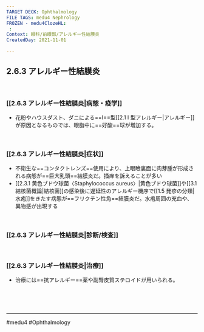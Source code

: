 ```yaml
---
TARGET DECK: Ophthalmology
FILE TAGS: medu4 Nephrology
FROZEN - medu4ClozeHL:
 : 
Context: 眼科/前眼部/アレルギー性結膜炎
CreatedDay: 2021-11-01

---
```


## 2.6.3 アレルギー性結膜炎

<br>

### [[2.6.3 アレルギー性結膜炎|病態・疫学]]
* 花粉やハウスダスト、ダニによる==I==型[[2.1 I 型アレルギー|アレルギー]]が原因となるものでは、眼脂中に==好酸==球が増加する。
<!--ID: 1636198864628-->


<br>

### [[2.6.3 アレルギー性結膜炎|症状]]
* 不衛生な==コンタクトレンズ==使用により、上眼瞼裏面に肉芽腫が形成される病態が==巨大乳頭==結膜炎だ。掻痒を訴えることが多い
* [[2.3.1 黄色ブドウ球菌〈Staphylococcus aureus〉|黄色ブドウ球菌]]や[[3.1 結核菌概論|結核菌]]の感染後に遅延性のアレルギー機序で[[1.5 発疹の分類|水疱]]をきたす病態が==フリクテン性角==結膜炎だ。水疱周囲の充血や、異物感が出現する
<!--ID: 1636198864634-->


<br>

### [[2.6.3 アレルギー性結膜炎|診断/検査]]


<br>

### [[2.6.3 アレルギー性結膜炎|治療]]
* 治療には==抗アレルギー==薬や副腎皮質ステロイドが用いられる。
<!--ID: 1657576151245-->


<br><br><br>

---
#medu4 #Ophthalmology 
